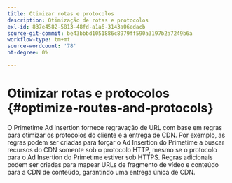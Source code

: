 ```yaml
---
title: Otimizar rotas e protocolos
description: Otimização de rotas e protocolos
exl-id: 837e4582-5813-48fd-a1a6-3143a06edacb
source-git-commit: be43bbbd1051886c8979ff590a3197b2a7249b6a
workflow-type: tm+mt
source-wordcount: '78'
ht-degree: 0%

---
```


# Otimizar rotas e protocolos {#optimize-routes-and-protocols}

O Primetime Ad Insertion fornece regravação de URL com base em regras para otimizar os protocolos do cliente e a entrega de CDN.  Por exemplo, as regras podem ser criadas para forçar o Ad Insertion do Primetime a buscar recursos do CDN somente sob o protocolo HTTP, mesmo se o protocolo para o Ad Insertion do Primetime estiver sob HTTPS.  Regras adicionais podem ser criadas para mapear URLs de fragmento de vídeo e conteúdo para a CDN de conteúdo, garantindo uma entrega única de CDN.
